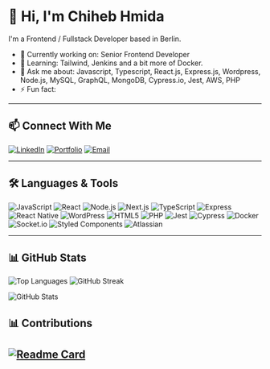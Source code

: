 # 👋 Hi, I'm Chiheb Hmida

I'm a Frontend / Fullstack Developer based in Berlin.

- 🔭 Currently working on: Senior Frontend Developer
- 🌱 Learning: Tailwind, Jenkins and a bit more of Docker.
- 💬 Ask me about: Javascript, Typescript, React.js, Express.js, Wordpress, Node.js, MySQL, GraphQL, MongoDB, Cypress.io, Jest, AWS, PHP
- ⚡ Fun fact: 

---

## 📫 Connect With Me

[![LinkedIn](https://img.shields.io/badge/LinkedIn-blue?style=flat-square&logo=linkedin)](https://linkedin.com/in/chiheb-hmida)
[![Portfolio](https://img.shields.io/badge/Portfolio-grey?style=flat-square&logo=google-chrome)](https://chiheb-hmida.vercel.app/)
[![Email](https://img.shields.io/badge/Email-red?style=flat-square&logo=gmail)](mailto:chiheb.hmida@gmail.com)

---

## 🛠️ Languages & Tools

![JavaScript](https://img.shields.io/badge/-JavaScript-F7DF1E?style=flat-square&logo=javascript&logoColor=black)
![React](https://img.shields.io/badge/-React-61DAFB?style=flat-square&logo=react&logoColor=white)
![Node.js](https://img.shields.io/badge/-Node.js-339933?style=flat-square&logo=node.js&logoColor=white)
![Next.js](https://img.shields.io/badge/-Next.js-000000?style=flat-square&logo=nextdotjs&logoColor=white)
![TypeScript](https://img.shields.io/badge/-TypeScript-3178C6?style=flat-square&logo=typescript&logoColor=white)
![Express](https://img.shields.io/badge/-Express-000000?style=flat-square&logo=express&logoColor=white)
![React Native](https://img.shields.io/badge/-React_Native-61DAFB?style=flat-square&logo=react&logoColor=white)
![WordPress](https://img.shields.io/badge/-WordPress-21759B?style=flat-square&logo=wordpress&logoColor=white)
![HTML5](https://img.shields.io/badge/-HTML5-E34F26?style=flat-square&logo=html5&logoColor=white)
![PHP](https://img.shields.io/badge/-PHP-777BB4?style=flat-square&logo=php&logoColor=white)
![Jest](https://img.shields.io/badge/-Jest-C21325?style=flat-square&logo=jest&logoColor=white)
![Cypress](https://img.shields.io/badge/-Cypress-17202C?style=flat-square&logo=cypress&logoColor=white)
![Docker](https://img.shields.io/badge/-Docker-2496ED?style=flat-square&logo=docker&logoColor=white)
![Socket.io](https://img.shields.io/badge/-Socket.io-010101?style=flat-square&logo=socketdotio&logoColor=white)
![Styled Components](https://img.shields.io/badge/-Styled_Components-DB7093?style=flat-square&logo=styledcomponents&logoColor=white)
![Atlassian](https://img.shields.io/badge/-Atlassian-0052CC?style=flat-square&logo=atlassian&logoColor=white)



<!-- Add more badges for your tools -->

---

## 📊 GitHub Stats

<!-- ![Your GitHub stats](https://github-readme-stats.vercel.app/api?username=shiheb&show_icons=true&theme=default) -->
![Top Languages](https://github-readme-stats.vercel.app/api/top-langs/?username=shiheb&show_icons=true&theme=transparent&count_private=true&layout=compact)
![GitHub Streak](https://github-readme-streak-stats.herokuapp.com/?user=shiheb&theme=transparent)

![GitHub Stats](https://github-readme-stats.vercel.app/api?username=shiheb&show_icons=true&theme=transparent&count_private=true)

## 📊 Contributions 

[![Readme Card](https://github-readme-stats.vercel.app/api/pin/?username=shiheb&repo=iptv-player&theme=transparent)](https://github.com/shiheb/iptv-player)
---

